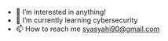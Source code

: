 
- 👀 I’m interested in anything!
- 🌱 I’m currently learning cybersecurity
- 📫 How to reach me syasyahi90@gmail.com

<!---
blackcatze/blackcatze is a ✨ special ✨ repository because its `README.md` (this file) appears on your GitHub profile.
You can click the Preview link to take a look at your changes.
--->
